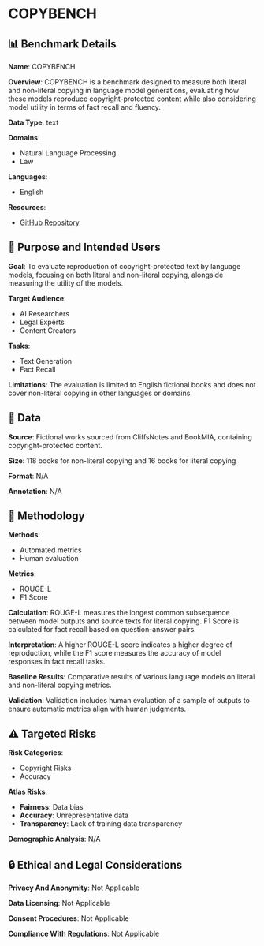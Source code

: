 # COPYBENCH

## 📊 Benchmark Details

**Name**: COPYBENCH

**Overview**: COPYBENCH is a benchmark designed to measure both literal and non-literal copying in language model generations, evaluating how these models reproduce copyright-protected content while also considering model utility in terms of fact recall and fluency.

**Data Type**: text

**Domains**:
- Natural Language Processing
- Law

**Languages**:
- English

**Resources**:
- [GitHub Repository](https://github.com/chentong0/copy-bench)

## 🎯 Purpose and Intended Users

**Goal**: To evaluate reproduction of copyright-protected text by language models, focusing on both literal and non-literal copying, alongside measuring the utility of the models.

**Target Audience**:
- AI Researchers
- Legal Experts
- Content Creators

**Tasks**:
- Text Generation
- Fact Recall

**Limitations**: The evaluation is limited to English fictional books and does not cover non-literal copying in other languages or domains.

## 💾 Data

**Source**: Fictional works sourced from CliffsNotes and BookMIA, containing copyright-protected content.

**Size**: 118 books for non-literal copying and 16 books for literal copying

**Format**: N/A

**Annotation**: N/A

## 🔬 Methodology

**Methods**:
- Automated metrics
- Human evaluation

**Metrics**:
- ROUGE-L
- F1 Score

**Calculation**: ROUGE-L measures the longest common subsequence between model outputs and source texts for literal copying. F1 Score is calculated for fact recall based on question-answer pairs.

**Interpretation**: A higher ROUGE-L score indicates a higher degree of reproduction, while the F1 score measures the accuracy of model responses in fact recall tasks.

**Baseline Results**: Comparative results of various language models on literal and non-literal copying metrics.

**Validation**: Validation includes human evaluation of a sample of outputs to ensure automatic metrics align with human judgments.

## ⚠️ Targeted Risks

**Risk Categories**:
- Copyright Risks
- Accuracy

**Atlas Risks**:
- **Fairness**: Data bias
- **Accuracy**: Unrepresentative data
- **Transparency**: Lack of training data transparency

**Demographic Analysis**: N/A

## 🔒 Ethical and Legal Considerations

**Privacy And Anonymity**: Not Applicable

**Data Licensing**: Not Applicable

**Consent Procedures**: Not Applicable

**Compliance With Regulations**: Not Applicable
